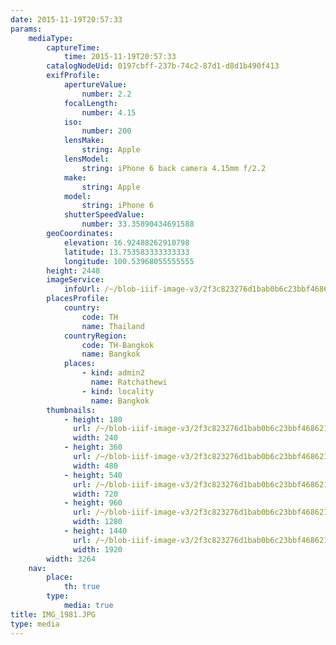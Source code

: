 ```yaml
---
date: 2015-11-19T20:57:33
params:
    mediaType:
        captureTime:
            time: 2015-11-19T20:57:33
        catalogNodeUid: 0197cbff-237b-74c2-87d1-d8d1b490f413
        exifProfile:
            apertureValue:
                number: 2.2
            focalLength:
                number: 4.15
            iso:
                number: 200
            lensMake:
                string: Apple
            lensModel:
                string: iPhone 6 back camera 4.15mm f/2.2
            make:
                string: Apple
            model:
                string: iPhone 6
            shutterSpeedValue:
                number: 33.35890434691588
        geoCoordinates:
            elevation: 16.92488262910798
            latitude: 13.753583333333333
            longitude: 100.53968055555555
        height: 2448
        imageService:
            infoUrl: /~/blob-iiif-image-v3/2f3c823276d1bab0b6c23bbf468621b807b946892ad22e8530f325f6f33d7684/info.json
        placesProfile:
            country:
                code: TH
                name: Thailand
            countryRegion:
                code: TH-Bangkok
                name: Bangkok
            places:
                - kind: admin2
                  name: Ratchathewi
                - kind: locality
                  name: Bangkok
        thumbnails:
            - height: 180
              url: /~/blob-iiif-image-v3/2f3c823276d1bab0b6c23bbf468621b807b946892ad22e8530f325f6f33d7684/full/240%2C180/0/default.jpg
              width: 240
            - height: 360
              url: /~/blob-iiif-image-v3/2f3c823276d1bab0b6c23bbf468621b807b946892ad22e8530f325f6f33d7684/full/480%2C360/0/default.jpg
              width: 480
            - height: 540
              url: /~/blob-iiif-image-v3/2f3c823276d1bab0b6c23bbf468621b807b946892ad22e8530f325f6f33d7684/full/720%2C540/0/default.jpg
              width: 720
            - height: 960
              url: /~/blob-iiif-image-v3/2f3c823276d1bab0b6c23bbf468621b807b946892ad22e8530f325f6f33d7684/full/1280%2C960/0/default.jpg
              width: 1280
            - height: 1440
              url: /~/blob-iiif-image-v3/2f3c823276d1bab0b6c23bbf468621b807b946892ad22e8530f325f6f33d7684/full/1920%2C1440/0/default.jpg
              width: 1920
        width: 3264
    nav:
        place:
            th: true
        type:
            media: true
title: IMG_1981.JPG
type: media
---
```

